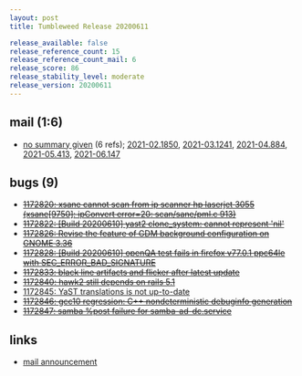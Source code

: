 ```yaml
---
layout: post
title: Tumbleweed Release 20200611

release_available: false
release_reference_count: 15
release_reference_count_mail: 6
release_score: 86
release_stability_level: moderate
release_version: 20200611
---
```


## mail (1:6)

- [no summary given](https://github.com/boombatower/tumbleweed-review/issues/10) (6 refs); [2021-02.1850](https://github.com/boombatower/tumbleweed-review/issues/10), [2021-03.1241](https://github.com/boombatower/tumbleweed-review/issues/10), [2021-04.884](https://github.com/boombatower/tumbleweed-review/issues/10), [2021-05.413](https://github.com/boombatower/tumbleweed-review/issues/10), [2021-06.147](https://github.com/boombatower/tumbleweed-review/issues/10)

## bugs (9)

<!--more-->

- ~~[1172820: xsane cannot scan from ip scanner hp laserjet 3055 (xsane\[9750\]: ipConvert error=20: scan/sane/pml.c 913)](https://bugzilla.opensuse.org/show_bug.cgi?id=1172820)~~
- ~~[1172822: \[Build 20200610\] yast2 clone_system: cannot represent 'nil'](https://bugzilla.opensuse.org/show_bug.cgi?id=1172822)~~
- ~~[1172826: Revise the feature of GDM background configuration on GNOME 3.36](https://bugzilla.opensuse.org/show_bug.cgi?id=1172826)~~
- ~~[1172828: \[Build 20200610\] openQA test fails in firefox v77.0.1 ppc64le with SEC_ERROR_BAD_SIGNATURE](https://bugzilla.opensuse.org/show_bug.cgi?id=1172828)~~
- ~~[1172833: black line artifacts and flicker after latest update](https://bugzilla.opensuse.org/show_bug.cgi?id=1172833)~~
- ~~[1172840: hawk2 still depends on rails 5.1](https://bugzilla.opensuse.org/show_bug.cgi?id=1172840)~~
- [1172845: YaST translations is not up-to-date](https://bugzilla.opensuse.org/show_bug.cgi?id=1172845)
- ~~[1172846: gcc10 regression: C++ nondeterministic debuginfo generation](https://bugzilla.opensuse.org/show_bug.cgi?id=1172846)~~
- ~~[1172847: samba %post failure for samba-ad-dc.service](https://bugzilla.opensuse.org/show_bug.cgi?id=1172847)~~



## links

- [mail announcement](https://github.com/boombatower/tumbleweed-review/issues/10)
